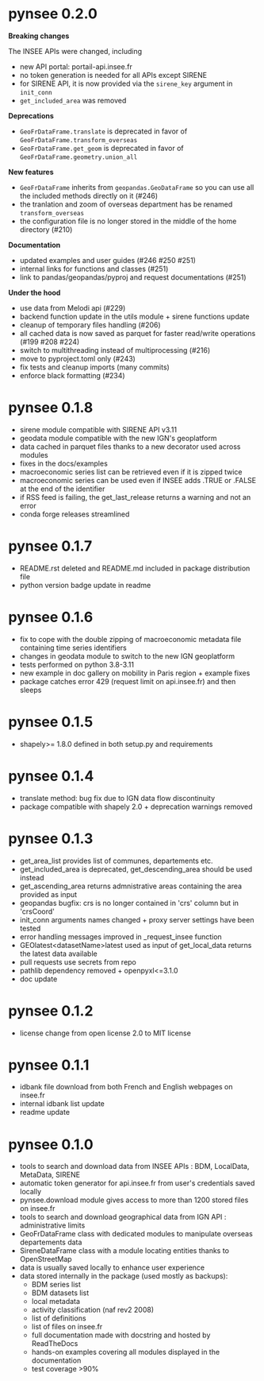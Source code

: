# pynsee 0.2.0

**Breaking changes**

The INSEE APIs were changed, including

* new API portal: portail-api.insee.fr
* no token generation is needed for all APIs except SIRENE
* for SIRENE API, it is now provided via the ``sirene_key`` argument in ``init_conn``
* ``get_included_area`` was removed

**Deprecations**

* ``GeoFrDataFrame.translate`` is deprecated in favor of ``GeoFrDataFrame.transform_overseas``
* ``GeoFrDataFrame.get_geom`` is deprecated in favor of ``GeoFrDataFrame.geometry.union_all``

**New features**

* ``GeoFrDataFrame`` inherits from ``geopandas.GeoDataFrame`` so you can use all the included methods directly on it (#246)
* the tranlation and zoom of overseas department has be renamed ``transform_overseas``
* the configuration file is no longer stored in the middle of the home directory (#210)

**Documentation**

* updated examples and user guides (#246 #250 #251)
* internal links for functions and classes (#251)
* link to pandas/geopandas/pyproj and request documentations (#251)

**Under the hood**

* use data from Melodi api (#229)
* backend function update in the utils module + sirene functions update
* cleanup of temporary files handling (#206)
* all cached data is now saved as parquet for faster read/write operations (#199 #208 #224)
* switch to multithreading instead of multiprocessing (#216)
* move to pyproject.toml only (#243)
* fix tests and cleanup imports (many commits)
* enforce black formatting (#234)

# pynsee 0.1.8

* sirene module compatible with SIRENE API v3.11
* geodata module compatible with the new IGN's geoplatform
* data cached in parquet files thanks to a new decorator used across modules
* fixes in the docs/examples
* macroeconomic series list can be retrieved even if it is zipped twice
* macroeconomic series can be used even if INSEE adds .TRUE or .FALSE at the end of the identifier
* if RSS feed is failing, the get_last_release returns a warning and not an error
* conda forge releases streamlined

# pynsee 0.1.7

* README.rst deleted and README.md included in package distribution file
* python version badge update in readme

# pynsee 0.1.6

* fix to cope with the double zipping of macroeconomic metadata file containing time series identifiers
* changes in geodata module to switch to the new IGN geoplatform
* tests performed on python 3.8-3.11
* new example in doc gallery on mobility in Paris region + example fixes
* package catches error 429 (request limit on api.insee.fr) and then sleeps

# pynsee 0.1.5

* shapely>= 1.8.0 defined in both setup.py and requirements

# pynsee 0.1.4

* translate method: bug fix due to IGN data flow discontinuity
* package compatible with shapely 2.0 + deprecation warnings removed

# pynsee 0.1.3

* get_area_list provides list of communes, departements etc.
* get_included_area is deprecated, get_descending_area should be used instead
* get_ascending_area returns admnistrative areas containing the area provided as input
* geopandas bugfix: crs is no longer contained in 'crs' column but in 'crsCoord'
* init_conn arguments names changed + proxy server settings have been tested
* error handling messages improved in _request_insee function
* GEOlatest\<datasetName\>latest used as input of get_local_data returns the latest data available
* pull requests use secrets from repo
* pathlib dependency removed + openpyxl<=3.1.0
* doc update

# pynsee 0.1.2

* license change from open license 2.0 to MIT license

# pynsee 0.1.1

* idbank file download from both French and English webpages on insee.fr
* internal idbank list update
* readme update

# pynsee 0.1.0

* tools to search and download data from INSEE APIs : BDM, LocalData, MetaData, SIRENE
* automatic token generator for api.insee.fr from user's credentials saved locally
* pynsee.download module gives access to more than 1200 stored files on insee.fr
* tools to search and download geographical data from IGN API : administrative limits
* GeoFrDataFrame class with dedicated modules to manipulate overseas departements data
* SireneDataFrame class with a module locating entities thanks to OpenStreetMap
* data is usually saved locally to enhance user experience
* data stored internally in the package (used mostly as backups):
    * BDM series list
    * BDM datasets list
    * local metadata
    * activity classification (naf rev2 2008)
    * list of definitions
    * list of files on insee.fr
    * full documentation made with docstring and hosted by ReadTheDocs
    * hands-on examples covering all modules displayed in the documentation
    * test coverage >90%
